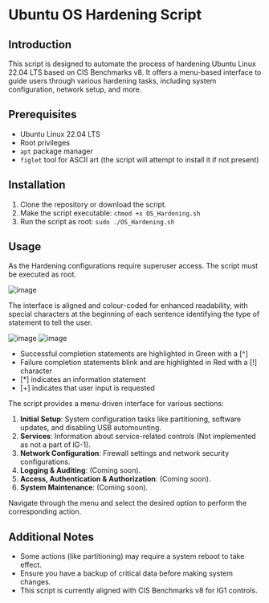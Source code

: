 # Ubuntu OS Hardening Script

## Introduction
This script is designed to automate the process of hardening Ubuntu Linux 22.04 LTS based on CIS Benchmarks v8. It offers a menu-based interface to guide users through various hardening tasks, including system configuration, network setup, and more.

## Prerequisites
- Ubuntu Linux 22.04 LTS
- Root privileges
- `apt` package manager
- `figlet` tool for ASCII art (the script will attempt to install it if not present)

## Installation
1. Clone the repository or download the script.
2. Make the script executable: `chmod +x OS_Hardening.sh`
3. Run the script as root: `sudo ./OS_Hardening.sh`

## Usage
As the Hardening configurations require superuser access. The script must be executed as root.

![image](https://github.com/Shrit-Shah/Linux_OS_Hardening-CIS_Benchmarks/assets/45697885/385f2905-ae7d-4b4f-a553-6c1abbb6192e)

The interface is aligned and colour-coded for enhanced readability, with special characters at the beginning of each sentence identifying the type of statement to tell the user.

![image](https://github.com/Shrit-Shah/Linux_OS_Hardening-CIS_Benchmarks/assets/45697885/180ab545-08cc-4219-8280-38493f200978)
![image](https://github.com/Shrit-Shah/Linux_OS_Hardening-CIS_Benchmarks/assets/45697885/b72d8c7d-1658-45d6-9397-578ade292f03)

- Successful completion statements are highlighted in Green with a [^]
- Failure completion statements blink and are highlighted in Red with a [!] character
- [*] indicates an information statement
- [+] indicates that user input is requested
  
The script provides a menu-driven interface for various sections:
1. **Initial Setup**: System configuration tasks like partitioning, software updates, and disabling USB automounting.
2. **Services**: Information about service-related controls (Not implemented as not a part of IG-1).
3. **Network Configuration**: Firewall settings and network security configurations.
4. **Logging & Auditing**: (Coming soon).
5. **Access, Authentication & Authorization**: (Coming soon).
6. **System Maintenance**: (Coming soon).

Navigate through the menu and select the desired option to perform the corresponding action.

## Additional Notes
- Some actions (like partitioning) may require a system reboot to take effect.
- Ensure you have a backup of critical data before making system changes.
- This script is currently aligned with CIS Benchmarks v8 for IG1 controls.
